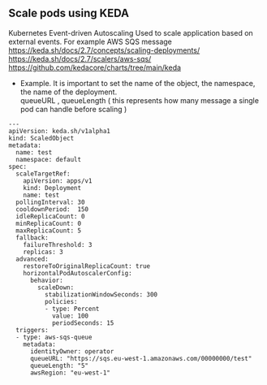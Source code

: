 ## Scale pods using KEDA

Kubernetes Event-driven Autoscaling 
Used to scale application based on external events. For example AWS SQS message \
https://keda.sh/docs/2.7/concepts/scaling-deployments/ \
https://keda.sh/docs/2.7/scalers/aws-sqs/ \
https://github.com/kedacore/charts/tree/main/keda 

* Example. It is important to set the name of the object, the namespace, the name of the deployment. \
queueURL , queueLength ( this represents how many message a single pod can handle before scaling )

```
---
apiVersion: keda.sh/v1alpha1
kind: ScaledObject
metadata:
  name: test
  namespace: default
spec:
  scaleTargetRef:
    apiVersion: apps/v1
    kind: Deployment
    name: test
  pollingInterval: 30
  cooldownPeriod:  150
  idleReplicaCount: 0
  minReplicaCount: 0
  maxReplicaCount: 5
  fallback:
    failureThreshold: 3
    replicas: 3
  advanced:
    restoreToOriginalReplicaCount: true
    horizontalPodAutoscalerConfig:
      behavior:
        scaleDown:
          stabilizationWindowSeconds: 300
          policies:
          - type: Percent
            value: 100
            periodSeconds: 15
  triggers:
  - type: aws-sqs-queue
    metadata:
      identityOwner: operator
      queueURL: "https://sqs.eu-west-1.amazonaws.com/00000000/test"
      queueLength: "5"
      awsRegion: "eu-west-1"
```